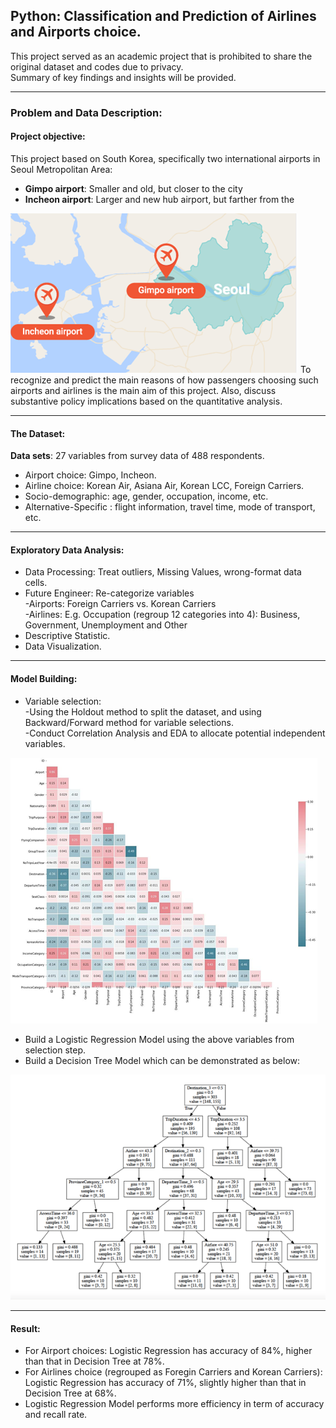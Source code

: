 ## Python: Classification and Prediction of Airlines and Airports choice.
This project served as an academic project that is prohibited to share the original dataset and codes due to privacy.  
Summary of key findings and insights will be provided.

---

### Problem and Data Description:
#### Project objective:
This project based on South Korea, specifically two international airports in Seoul Metropolitan Area:  
- **Gimpo airport**: Smaller and old, but closer to the city 
- **Incheon airport**: Larger and new hub airport, but farther from the  
<img src="Airports.png?raw=true"/>
To recognize and predict the main reasons of how passengers choosing such airports and airlines is the main aim of this project.  
Also, discuss substantive policy implications based on the quantitative analysis.  

---
#### The Dataset: 

**Data sets**: 27 variables from survey data of 488 respondents.
- Airport choice: Gimpo, Incheon.
- Airline choice: Korean Air, Asiana Air, Korean LCC, Foreign Carriers.
- Socio-demographic: age, gender, occupation, income, etc.
- Alternative-Specific : flight information, travel time, mode of transport, etc.
---
#### Exploratory Data Analysis:
 - Data Processing: Treat outliers, Missing Values, wrong-format data cells.
 - Future Engineer: Re-categorize variables  
  -Airports: Foreign Carriers vs. Korean Carriers  
  -Airlines: E.g. Occupation (regroup 12 categories into 4): Business, Government, Unemployment and Other
 - Descriptive Statistic.
 - Data Visualization.
---
#### Model Building: 
- Variable selection:   
-Using the Holdout method to split the dataset, and using Backward/Forward method for variable selections.  
-Conduct Correlation Analysis and EDA to allocate potential  independent variables.
<img src="Correlation.png?raw=true"/>

- Build a Logistic Regression Model using the above variables from selection step.
- Build a Decision Tree Model which can be demonstrated as below: 
<img src="Tree.png?raw=true"/>

---

#### Result:  
- For Airport choices: Logistic Regression has accuracy of 84%, higher than that in Decision Tree at 78%.
- For Airlines choice (regrouped as Foregin Carriers and Korean Carriers): Logistic Regression has accuracy of 71%, slightly higher than that in Decision Tree at 68%.  
- Logistic Regression Model performs more efficiency in term of accuracy and  recall rate.

